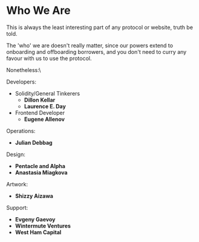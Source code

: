 # Who We Are

This is always the least interesting part of any protocol or website, truth be told.

The 'who' we are doesn't really matter, since our powers extend to onboarding and offboarding borrowers, and you don't need to curry any favour with us to use the protocol.

Nonetheless:\


Developers:

* Solidity/General Tinkerers
  * **Dillon Kellar**
  * **Laurence E. Day**
* Frontend Developer
  * **Eugene Allenov**

Operations:

* **Julian Debbag**

Design:

* **Pentacle and Alpha**
* **Anastasia Miagkova**

Artwork:

* **Shizzy Aizawa**

Support:

* **Evgeny Gaevoy**
* **Wintermute Ventures**
* **West Ham Capital**
